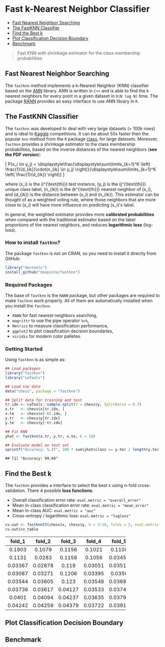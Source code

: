 Fast k-Nearest Neighbor Classifier
================

-   [Fast Nearest Neighbor Searching](#fast-nearest-neighbor-searching)
-   [The FastKNN Classifier](#the-fastknn-classifier)
-   [Find the Best k](#find-the-best-k)
-   [Plot Classification Decision Boundary](#plot-classification-decision-boundary)
-   [Benchmark](#benchmark)

> Fast KNN with shrinkage estimator for the class membership probabilities

Fast Nearest Neighbor Searching
-------------------------------

The `fastknn` method implements a k-Nearest Neighbor (KNN) classifier based on the [ANN](https://www.cs.umd.edu/~mount/ANN) library. ANN is written in `C++` and is able to find the k nearest neighbors for every point in a given dataset in `O(N log N)` time. The package [RANN](https://github.com/jefferis/RANN) provides an easy interface to use ANN library in `R`.

The FastKNN Classifier
----------------------

The `fastknn` was developed to deal with very large datasets (&gt; 100k rows) and is ideal to [Kaggle](https://www.kaggle.com) competitions. It can be about 50x faster then the popular `knn` method from the `R` package [class](https://cran.r-project.org/web/packages/class), for large datasets. Moreover, `fastknn` provides a shrinkage estimator to the class membership probabilities, based on the inverse distances of the nearest neighbors (**see the PDF version**):

\[
P(x_i \in y_j) = \displaystyle\frac{\displaystyle\sum\limits_{k=1}^K \left( \frac{1}{d_{ik}}\cdot(n_{ik} \in y_j) \right)}{\displaystyle\sum\limits_{k=1}^K \left( \frac{1}{d_{ik}} \right)}
\]

where \(x_i\) is the \(i^{\text{th}}\) test instance, \(y_j\) is the \(j^{\text{th}}\) unique class label, \(n_{ik}\) is the \(k^{\text{th}}\) nearest neighbor of \(x_i\), and \(d_{ik}\) is the distance between \(x_i\) and \(n_{ik}\). This estimator can be thought of as a weighted voting rule, where those neighbors that are more close to \(x_i\) will have more influence on predicting \(x_i\)'s label.

In general, the weighted estimator provides more **calibrated probabilities** when compared with the traditional estimator based on the label proportions of the nearest neighbors, and reduces **logarithmic loss** (log-loss).

### How to install `fastknn`?

The package `fastknn` is not on CRAN, so you need to install it directly from GitHub:

``` r
library("devtools")
install_github("davpinto/fastknn")
```

### Required Packages

The base of `fastknn` is the `RANN` package, but other packages are required to make `fastknn` work properly. All of them are automatically installed when you install the `fastknn`.

-   `RANN` for fast nearest neighbors searching,
-   `magrittr` to use the pipe operator `%>%`,
-   `Metrics` to measure classification performance,
-   `ggplot2` to plot classification decision boundaries,
-   `viridis` for modern color palletes.

### Getting Started

Using `fastknn` is as simple as:

``` r
## Load packages
library("fastknn")
library("caTools")

## Load toy data
data("chess", package = "fastknn")

## Split data for training and test
tr.idx <- caTools::sample.split(Y = chess$y, SplitRatio = 0.7)
x.tr   <- chess$x[tr.idx, ]
x.te   <- chess$x[-tr.idx, ]
y.tr   <- chess$y[tr.idx]
y.te   <- chess$y[-tr.idx]

## Fit KNN
yhat <- fastknn(x.tr, y.tr, x.te, k = 10)

## Evaluate model on test set
sprintf("Accuracy: %.2f", 100 * sum(yhat$class == y.te) / length(y.te))
```

    ## [1] "Accuracy: 99.60"

Find the Best k
---------------

The `fastknn` provides a interface to select the best `k` using n-fold cross-validation. There 4 possible **loss functions**:

-   Overall classification error rate: `eval.metric = "overall_error"`
-   Mean in-class classification error rate: `eval.metric = "mean_error"`
-   Mean in-class AUC: `eval.metric = "auc"`
-   Cross-entropy / logarithmic loss: `eval.metric = "logloss"`

``` r
cv.out <- fastknnCV(chess$x, chess$y, k = 3:10, folds = 5, eval.metric = "logloss")
cv.out$cv_table
```

<table style="width:78%;">
<colgroup>
<col width="12%" />
<col width="12%" />
<col width="12%" />
<col width="12%" />
<col width="12%" />
<col width="11%" />
<col width="4%" />
</colgroup>
<thead>
<tr class="header">
<th align="center">fold_1</th>
<th align="center">fold_2</th>
<th align="center">fold_3</th>
<th align="center">fold_4</th>
<th align="center">fold_5</th>
<th align="center">mean</th>
<th align="center">k</th>
</tr>
</thead>
<tbody>
<tr class="odd">
<td align="center">0.1903</td>
<td align="center">0.1079</td>
<td align="center">0.1156</td>
<td align="center">0.1021</td>
<td align="center">0.1108</td>
<td align="center">0.1253</td>
<td align="center">3</td>
</tr>
<tr class="even">
<td align="center">0.1131</td>
<td align="center">0.0283</td>
<td align="center">0.1158</td>
<td align="center">0.1056</td>
<td align="center">0.03456</td>
<td align="center">0.07948</td>
<td align="center">4</td>
</tr>
<tr class="odd">
<td align="center">0.03367</td>
<td align="center">0.02878</td>
<td align="center">0.119</td>
<td align="center">0.03051</td>
<td align="center">0.03519</td>
<td align="center">0.04943</td>
<td align="center">5</td>
</tr>
<tr class="even">
<td align="center">0.03087</td>
<td align="center">0.03271</td>
<td align="center">0.1206</td>
<td align="center">0.03395</td>
<td align="center">0.0356</td>
<td align="center">0.05075</td>
<td align="center">6</td>
</tr>
<tr class="odd">
<td align="center">0.03544</td>
<td align="center">0.03605</td>
<td align="center">0.123</td>
<td align="center">0.03548</td>
<td align="center">0.03683</td>
<td align="center">0.05335</td>
<td align="center">7</td>
</tr>
<tr class="even">
<td align="center">0.03736</td>
<td align="center">0.03617</td>
<td align="center">0.04127</td>
<td align="center">0.03533</td>
<td align="center">0.03749</td>
<td align="center">0.03752</td>
<td align="center">8</td>
</tr>
<tr class="odd">
<td align="center">0.0401</td>
<td align="center">0.04094</td>
<td align="center">0.04237</td>
<td align="center">0.03635</td>
<td align="center">0.03794</td>
<td align="center">0.03954</td>
<td align="center">9</td>
</tr>
<tr class="even">
<td align="center">0.04242</td>
<td align="center">0.04259</td>
<td align="center">0.04379</td>
<td align="center">0.03722</td>
<td align="center">0.03913</td>
<td align="center">0.04103</td>
<td align="center">10</td>
</tr>
</tbody>
</table>

Plot Classification Decision Boundary
-------------------------------------

Benchmark
---------
